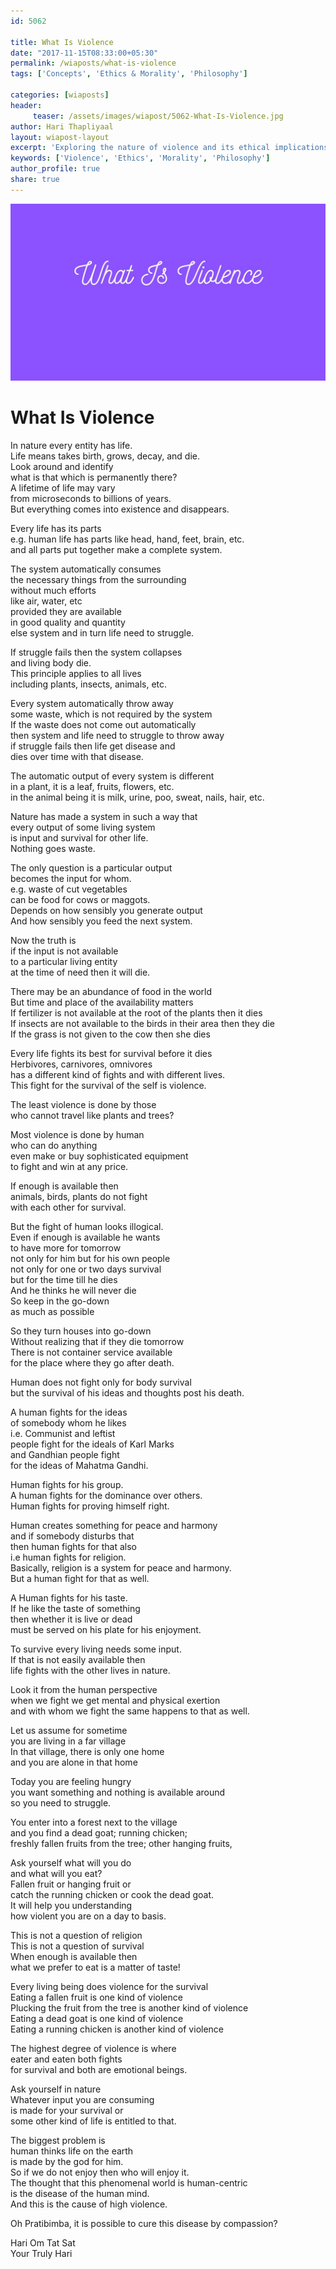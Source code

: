 ```yaml
--- 
id: 5062

title: What Is Violence
date: "2017-11-15T08:33:00+05:30"
permalink: /wiaposts/what-is-violence
tags: ['Concepts', 'Ethics & Morality', 'Philosophy']    

categories: [wiaposts] 
header:
     teaser: /assets/images/wiapost/5062-What-Is-Violence.jpg
author: Hari Thapliyaal 
layout: wiapost-layout
excerpt: 'Exploring the nature of violence and its ethical implications.' 
keywords: ['Violence', 'Ethics', 'Morality', 'Philosophy']
author_profile: true 
share: true 
---
```


![What Is Violence](/assets/images/wiapost/5062-What-Is-Violence.jpg)     
   
# What Is Violence   
   
In nature every entity has life.     
Life means takes birth, grows, decay, and die.     
Look around and identify     
what is that which is permanently there?     
A lifetime of life may vary     
from microseconds to billions of years.     
But everything comes into existence and disappears.    
    
Every life has its parts     
e.g. human life has parts like head, hand, feet, brain, etc.     
and all parts put together make a complete system.    
    
The system automatically consumes     
the necessary things from the surrounding     
without much efforts     
like air, water, etc     
provided they are available     
in good quality and quantity     
else system and in turn life need to struggle.    
    
If struggle fails then the system collapses     
and living body die.     
This principle applies to all lives     
including plants, insects, animals, etc.    
    
Every system automatically throw away     
some waste, which is not required by the system     
If the waste does not come out automatically     
then system and life need to struggle to throw away     
if struggle fails then life get disease and     
dies over time with that disease.    
    
The automatic output of every system is different     
in a plant, it is a leaf, fruits, flowers, etc.     
in the animal being it is milk, urine, poo, sweat, nails, hair, etc.    
    
Nature has made a system in such a way that     
every output of some living system     
is input and survival for other life.     
Nothing goes waste.    
    
The only question is a particular output     
becomes the input for whom.     
e.g. waste of cut vegetables     
can be food for cows or maggots.     
Depends on how sensibly you generate output     
And how sensibly you feed the next system.    
    
Now the truth is     
if the input is not available     
to a particular living entity     
at the time of need then it will die.    
    
There may be an abundance of food in the world     
But time and place of the availability matters     
If fertilizer is not available at the root of the plants then it dies     
If insects are not available to the birds in their area then they die     
If the grass is not given to the cow then she dies    
    
Every life fights its best for survival before it dies     
Herbivores, carnivores, omnivores     
has a different kind of fights and with different lives.     
This fight for the survival of the self is violence.    
    
The least violence is done by those     
who cannot travel like plants and trees?    
    
Most violence is done by human     
who can do anything     
even make or buy sophisticated equipment     
to fight and win at any price.    
    
If enough is available then     
animals, birds, plants do not fight     
with each other for survival.    
    
But the fight of human looks illogical.     
Even if enough is available he wants     
to have more for tomorrow     
not only for him but for his own people     
not only for one or two days survival     
but for the time till he dies     
And he thinks he will never die     
So keep in the go-down     
as much as possible    
    
So they turn houses into go-down     
Without realizing that if they die tomorrow     
There is not container service available     
for the place where they go after death.    
    
Human does not fight only for body survival     
but the survival of his ideas and thoughts post his death.    
    
A human fights for the ideas     
of somebody whom he likes     
i.e. Communist and leftist     
people fight for the ideals of Karl Marks     
and Gandhian people fight     
for the ideas of Mahatma Gandhi.    
    
Human fights for his group.     
A human fights for the dominance over others.     
Human fights for proving himself right.    
    
Human creates something for peace and harmony     
and if somebody disturbs that     
then human fights for that also     
i.e human fights for religion.     
Basically, religion is a system for peace and harmony.     
But a human fight for that as well.    
    
A Human fights for his taste.     
If he like the taste of something     
then whether it is live or dead     
must be served on his plate for his enjoyment.    
    
To survive every living needs some input.     
If that is not easily available then     
life fights with the other lives in nature.    
    
Look it from the human perspective     
when we fight we get mental and physical exertion     
and with whom we fight the same happens to that as well.    
    
Let us assume for sometime     
you are living in a far village     
In that village, there is only one home     
and you are alone in that home    
    
Today you are feeling hungry     
you want something and nothing is available around     
so you need to struggle.    
    
You enter into a forest next to the village     
and you find a dead goat; running chicken;     
freshly fallen fruits from the tree; other hanging fruits,    
    
Ask yourself what will you do     
and what will you eat?     
Fallen fruit or hanging fruit or     
catch the running chicken or cook the dead goat.     
It will help you understanding     
how violent you are on a day to basis.    
    
This is not a question of religion     
This is not a question of survival     
When enough is available then     
what we prefer to eat is a matter of taste!    
    
Every living being does violence for the survival     
Eating a fallen fruit is one kind of violence     
Plucking the fruit from the tree is another kind of violence     
Eating a dead goat is one kind of violence     
Eating a running chicken is another kind of violence    
    
The highest degree of violence is where     
eater and eaten both fights     
for survival and both are emotional beings.    
    
Ask yourself in nature     
Whatever input you are consuming     
is made for your survival or     
some other kind of life is entitled to that.    
    
The biggest problem is     
human thinks life on the earth     
is made by the god for him.     
So if we do not enjoy then who will enjoy it.     
The thought that this phenomenal world is human-centric     
is the disease of the human mind.     
And this is the cause of high violence.    
    
Oh Pratibimba, it is possible to cure this disease by compassion?    
    
Hari Om Tat Sat     
Your Truly Hari    
